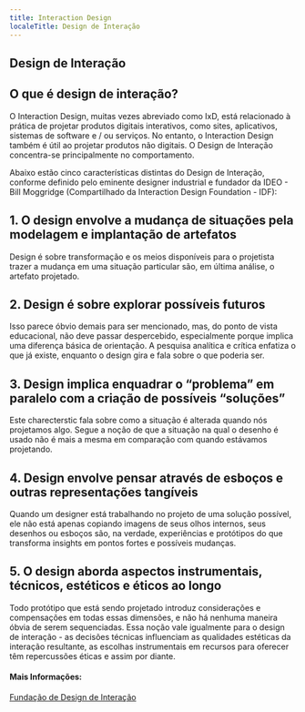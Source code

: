 ```yaml
---
title: Interaction Design
localeTitle: Design de Interação
---
```

## Design de Interação

## O que é design de interação?

O Interaction Design, muitas vezes abreviado como IxD, está relacionado à prática de projetar produtos digitais interativos, como sites, aplicativos, sistemas de software e / ou serviços. No entanto, o Interaction Design também é útil ao projetar produtos não digitais. O Design de Interação concentra-se principalmente no comportamento.

Abaixo estão cinco características distintas do Design de Interação, conforme definido pelo eminente designer industrial e fundador da IDEO - Bill Moggridge (Compartilhado da Interaction Design Foundation - IDF):

## 1\. O design envolve a mudança de situações pela modelagem e implantação de artefatos

Design é sobre transformação e os meios disponíveis para o projetista trazer a mudança em uma situação particular são, em última análise, o artefato projetado.

## 2\. Design é sobre explorar possíveis futuros

Isso parece óbvio demais para ser mencionado, mas, do ponto de vista educacional, não deve passar despercebido, especialmente porque implica uma diferença básica de orientação. A pesquisa analítica e crítica enfatiza o que já existe, enquanto o design gira e fala sobre o que poderia ser.

## 3\. Design implica enquadrar o “problema” em paralelo com a criação de possíveis “soluções”

Este charecterstic fala sobre como a situação é alterada quando nós projetamos algo. Segue a noção de que a situação na qual o desenho é usado não é mais a mesma em comparação com quando estávamos projetando.

## 4\. Design envolve pensar através de esboços e outras representações tangíveis

Quando um designer está trabalhando no projeto de uma solução possível, ele não está apenas copiando imagens de seus olhos internos, seus desenhos ou esboços são, na verdade, experiências e protótipos do que transforma insights em pontos fortes e possíveis mudanças.

## 5\. O design aborda aspectos instrumentais, técnicos, estéticos e éticos ao longo

Todo protótipo que está sendo projetado introduz considerações e compensações em todas essas dimensões, e não há nenhuma maneira óbvia de serem sequenciadas. Essa noção vale igualmente para o design de interação - as decisões técnicas influenciam as qualidades estéticas da interação resultante, as escolhas instrumentais em recursos para oferecer têm repercussões éticas e assim por diante.

#### Mais Informações:

[Fundação de Design de Interação](https://www.interaction-design.org/)